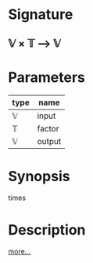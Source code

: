 # Signature
## 𝕍 × 𝕋 ⟶ 𝕍

# Parameters

| type | name |
|------|------|
|𝕍|input|
|𝕋|factor|
|𝕍|output|

# Synopsis
times

# Description

[more...](https://en.wikipedia.org/wiki/Euclidean_vector#Scalar_multiplication)